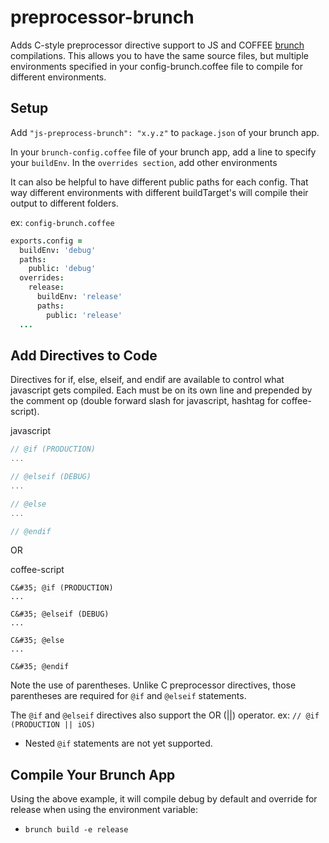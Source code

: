 # preprocessor-brunch
Adds C-style preprocessor directive support to JS and COFFEE [brunch](http://brunch.io) compilations. This allows you to have the same source files, but multiple environments specified in your config-brunch.coffee file to compile for different environments.

## Setup
Add `"js-preprocess-brunch": "x.y.z"` to `package.json` of your brunch app.

In your `brunch-config.coffee` file of your brunch app, add a line to specify your `buildEnv`. In the `overrides section`, add other environments

It can also be helpful to have different public paths for each config. That way different environments with different buildTarget's will compile their output to different folders.

ex: `config-brunch.coffee`
```coffeescript
exports.config =
  buildEnv: 'debug'
  paths:
    public: 'debug'
  overrides:
    release:
      buildEnv: 'release'
      paths:
        public: 'release'
  ...
```

## Add Directives to Code
Directives for if, else, elseif, and endif are available to control what javascript gets compiled. Each must be on its own line and prepended by the comment op (double forward slash for javascript, hashtag for coffee-script). 

javascript
```javascript
// @if (PRODUCTION)
...

// @elseif (DEBUG)
...

// @else
...

// @endif
```
OR

coffee-script
```coffescript
C&#35; @if (PRODUCTION)
...

C&#35; @elseif (DEBUG)
...

C&#35; @else
...

C&#35; @endif
```

Note the use of parentheses. Unlike C preprocessor directives, those parentheses are required for `@if` and `@elseif` statements.

The `@if` and `@elseif` directives also support the OR (||) operator.
ex: `// @if (PRODUCTION || iOS)`

* Nested `@if` statements are not yet supported.

## Compile Your Brunch App
Using the above example, it will compile debug by default and override for release when using the environment variable:

* `brunch build -e release`